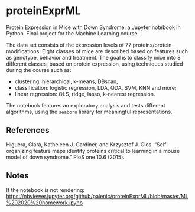 # proteinExprML
Protein Expression in Mice with Down Syndrome: a Jupyter notebook in Python. Final project for the Machine Learning course. 

The data set consists of the expression levels of 77 proteins/protein modifications. Eight classes of mice are described based on features such as genotype, behavior and 
treatment. The goal is to classify mice into 8 different classes, based on protein expression, using techniques studied during the course such as:
 - clustering: hierarchical, k-means, DBscan;  
 - classification: logistic regression, LDA, QDA, SVM, KNN and more;  
 - linear regression: OLS, ridge, lasso, k-nearest regression.  
 
 The notebook features an exploratory analysis and tests different algorithms, using the `seaborn` library for meaningful representations.

## References
Higuera, Clara, Katheleen J. Gardiner, and Krzysztof J. Cios. “Self-organizing feature maps identify proteins critical to learning in a mouse model of down syndrome.” PloS one 10.6 (2015).

## Notes
If the notebook is not rendering: https://nbviewer.jupyter.org/github/palenic/proteinExprML/blob/master/ML%202020%20homework.ipynb

